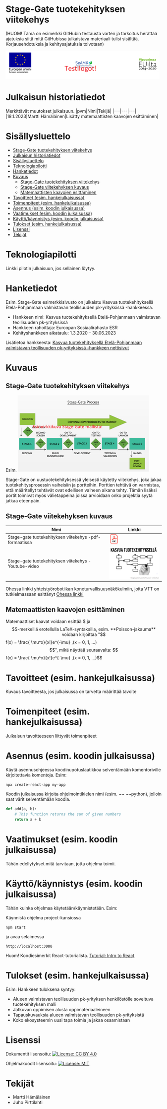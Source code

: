# Stage-Gate tuotekehityksen viitekehys 
(HUOM! Tämä on esimerkki GitHubin testausta varten ja tarkoitus herättää ajatuksia siitä mitä GitHubissa julkaistava materiaali tulisi sisältää. Korjausehdotuksia ja kehitysajatuksia toivotaan)

![](images/testi-logo.png)
# Julkaisun historiatiedot
Merkittävät muutokset julkaisuun.
|pvm|Nimi|Tekijä|
|---|---|---|
|18.1.2023|Martti Hämäläinen|Lisätty matemaattisten kaavojen esittäminen|

# Sisällysluettelo
- [Stage-Gate tuotekehityksen viitekehys](#stage-gate-tuotekehityksen-viitekehys)
- [Julkaisun historiatiedot](#julkaisun-historiatiedot)
- [Sisällysluettelo](#sisällysluettelo)
- [Teknologiapilotti](#teknologiapilotti)
- [Hanketiedot](#hanketiedot)
- [Kuvaus](#kuvaus)
  - [Stage-Gate tuotekehityksen viitekehys](#stage-gate-tuotekehityksen-viitekehys-1)
  - [Stage-Gate viitekehyksen kuvaus](#stage-gate-viitekehyksen-kuvaus)
  - [Matemaattisten kaavojen esittäminen](#matemaattisten-kaavojen-esittäminen)
- [Tavoitteet (esim. hankejulkaisussa)](#tavoitteet-esim-hankejulkaisussa)
- [Toimenpiteet (esim. hankejulkaisussa)](#toimenpiteet-esim-hankejulkaisussa)
- [Asennus (esim. koodin julkaisussa)](#asennus-esim-koodin-julkaisussa)
- [Vaatimukset (esim. koodin julkaisussa)](#vaatimukset-esim-koodin-julkaisussa)
- [Käyttö/käynnistys (esim. koodin julkaisussa)](#käyttökäynnistys-esim-koodin-julkaisussa)
- [Tulokset (esim. hankejulkaisussa)](#tulokset-esim-hankejulkaisussa)
- [Lisenssi](#lisenssi)
- [Tekijät](#tekijät)


# Teknologiapilotti

Linkki pilotin julkaisuun, jos sellainen löytyy.


# Hanketiedot
Esim.
Stage-Gate esimerkkisivusto on julkaistu Kasvua tuotekehityksellä Etelä-Pohjanmaan valmistavan teollisuuden pk-yrityksissä -hankkeessa.

- Hankkeen nimi: Kasvua tuotekehityksellä Etelä-Pohjanmaan valmistavan teollisuuden pk-yrityksissä
- Hankkeen rahoittaja: Euroopan Sosiaalirahasto ESR
- Kehityshankkeen aikataulu: 1.3.2020 – 30.06.2023

Lisätietoa hankkeesta:
[Kasvua tuotekehityksellä Etelä-Pohjanmaan valmistavan teollisuuden pk-yrityksissä -hankkeen nettisivut](https://projektit.seamk.fi/alykkaat-teknologiat/kasvua-tuotekehityksella-valmistavan-teollisuuden-pk-yrityksissa/)

# Kuvaus

## Stage-Gate tuotekehityksen viitekehys
Esim.
![](images/stage-gate-process-testi.png)

Stage-Gate on uustuotekehityksessä yleisesti käytetty viitekehys, joka jakaa tuotekehitysprosessin vaiheisiin ja portteihin. Porttien tehtävä on varmistaa, että määritellyt tehtävät ovat edellisen vaiheen aikana tehty. Tämän lisäksi portit toimivat myös välietappeina joissa arvioidaan onko projektia syytä jatkaa eteenpäin. 

## Stage-Gate viitekehyksen kuvaus

|Nimi|Linkki|
|---|---|
| Stage-gate tuotekehityksen viitekehys -pdf-formaatissa |[![Stage-Gate-viitekehys](images/PDF_32.png)](/content/stage-gate-tuotekehityksen-viitekehys.pdf) |
| Stage-gate tuotekehityksen viitekehys -Youtube-video |[![Stage-Gate-viitekehys](/images/stage-gate-malli-testi.PNG)](http://www.youtube.com/watch?v=UrYm6cSArHI)|

Ohessa linkki yhteistyörobotiikan koneturvallisuusnäkökulmiin, joita VTT on tutkielmassaan esittänyt
[Ohessa linkki](/content/VTT_Sgn_CobotSafety2022.pdf)

## Matemaattisten kaavojen esittäminen
Matemaattiset kaavat voidaan esittää $ ja $$-merkeillä erotellulla LaTeX-syntaksilla, esim.
**Poisson-jakauma** voidaan kirjoittaa "$$f(x) = \frac{ \mu^x}{x!}e^{-\mu} ,(x = 0, 1, ...)$$", mikä näyttää seuraavalta:
$$f(x) = \frac{ \mu^x}{x!}e^{-\mu} ,(x = 0, 1, ...)$$  


# Tavoitteet (esim. hankejulkaisussa)
Kuvaus tavoitteesta, jos julkaisussa on tarvetta määrittää tavoite

# Toimenpiteet (esim. hankejulkaisussa)
Julkaisun tavoitteeseen liittyvät toimenpiteet

# Asennus (esim. koodin julkaisussa)
Käytä asennusohjeessa koodinupotuslaatikkoa selventämään komentoriville kirjoitettavia komentoja.
Esim:
~~~
npx create-react-app my-app
~~~

Koodin julkaisussa kirjoita ohjelmointikielen nimi (esim. ~~ ~~python), jolloin saat värit selventämään koodia.
~~~python
def add(a, b):
    # This function returns the sum of given numbers
    return a + b
~~~

# Vaatimukset (esim. koodin julkaisussa)
Tähän edellytykset mitä tarvitaan, jotta ohjelma toimii.

# Käyttö/käynnistys (esim. koodin julkaisussa)
Tähän kuinka ohjelmaa käytetään/käynnistetään. Esim:

Käynnistä ohjelma project-kansiossa
~~~~
npm start  
~~~~
ja avaa selaimessa
~~~~
http://localhost:3000
~~~~

Huom! Koodiesimerkit React-tutorialista. [Tutorial: Intro to React](https://reactjs.org/tutorial/tutorial.html)

# Tulokset (esim. hankejulkaisussa)
Esim:
Hankkeen tuloksena syntyy:
- Alueen valmistavan teollisuuden pk-yrityksen henkilöstölle soveltuva tuotekehityksen malli
- Jatkuvan oppimisen alusta oppimateriaaleineen
- Tapauskuvauksia alueen valmistavan teollisuuden pk-yrityksistä
- Koko ekosysteemin uusi tapa toimia ja jakaa osaamistaan
  
# Lisenssi
Dokumentit lisensoitu:
[![License: CC BY 4.0](https://img.shields.io/badge/License-CC_BY_4.0-lightgrey.svg)](https://creativecommons.org/licenses/by/4.0/)

Ohjelmakoodit lisensoitu:
[![License: MIT](https://img.shields.io/badge/License-MIT-yellow.svg)](https://opensource.org/licenses/MIT)

# Tekijät
- Martti Hämäläinen
- Juho Pirttilahti






